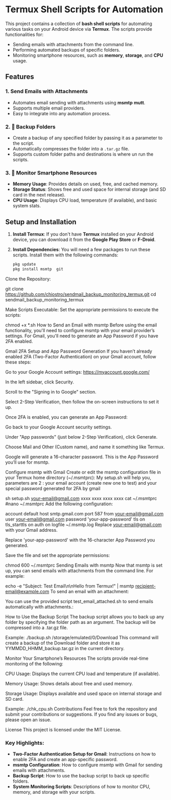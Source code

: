 # Termux Shell Scripts for Automation

This project contains a collection of **bash shell scripts** for automating various tasks on your Android device via **Termux**. The scripts provide functionalities for:

- Sending emails with attachments from the command line.
- Performing automated backups of specific folders.
- Monitoring smartphone resources, such as **memory**, **storage**, and **CPU** usage.

## Features

### 1. **Send Emails with Attachments**
- Automates email sending with attachments using **msmtp** **mutt**.
- Supports multiple email providers.
- Easy to integrate into any automation process.

### 2. 💾 **Backup Folders**
- Create a backup of any specified folder by passing it as a parameter to the script.
- Automatically compresses the folder into a `.tar.gz` file.
- Supports custom folder paths and destinations is where un run the scripts.

### 3. 🧠 **Monitor Smartphone Resources**
- **Memory Usage**: Provides details on used, free, and cached memory.
- **Storage Status**: Shows free and used space for internal storage (and SD card in the next release).
- **CPU Usage**: Displays CPU load, temperature (if available), and basic system stats.

## Setup and Installation

1. **Install Termux**: If you don't have **Termux** installed on your Android device, you can download it from the **Google Play Store** or **F-Droid**.
   
2. **Install Dependencies**: You will need a few packages to run these scripts. Install them with the following commands:

   ```bash
   pkg update
   pkg install msmtp  git
Clone the Repository:

git clone https://github.com/chiostro/sendmail_backup_monitoring_termux.git
cd sendmail_backup_monitoring_termux
 
Make Scripts Executable: Set the appropriate permissions to execute the scripts:

chmod +x *.sh
How to Send an Email with msmtp
Before using the email functionality, you'll need to configure msmtp with your email provider’s settings. For Gmail, you'll need to generate an App Password if you have 2FA enabled.

Gmail 2FA Setup and App Password Generation
If you haven’t already enabled 2FA (Two-Factor Authentication) on your Gmail account, follow these steps:

Go to your Google Account settings: https://myaccount.google.com/

In the left sidebar, click Security.

Scroll to the "Signing in to Google" section.

Select 2-Step Verification, then follow the on-screen instructions to set it up.

Once 2FA is enabled, you can generate an App Password:

Go back to your Google Account security settings.

Under "App passwords" (just below 2-Step Verification), click Generate.

Choose Mail and Other (Custom name), and name it something like Termux.

Google will generate a 16-character password. This is the App Password you’ll use for msmtp.

Configure msmtp with Gmail
Create or edit the msmtp configuration file in your Termux home directory (~/.msmtprc):
My setup.sh will help you, parameters are 2 : your email account (create new one to test) and your special password  generated for 2FA by gmail

sh setup.sh your-email@gmail.com xxxx xxxx xxxx xxxx
cat ~/.msmtprc
#nano ~/.msmtprc
Add the following configuration:

account default
host smtp.gmail.com
port 587
from your-email@gmail.com
user your-email@gmail.com
password 'your-app-password'
tls on
tls_starttls on
auth on
logfile ~/.msmtp.log
Replace your-email@gmail.com with your Gmail address.

Replace 'your-app-password' with the 16-character App Password you generated.

Save the file and set the appropriate permissions:

chmod 600 ~/.msmtprc
Sending Emails with msmtp
Now that msmtp is set up, you can send emails with attachments from the command line. For example:

echo -e "Subject: Test Email\n\nHello from Termux!" | msmtp recipient-email@example.com
To send an email with an attachment:


You can use the provided script test_email_attached.sh to send emails automatically with attachments.:


How to Use the Backup Script
The backup script allows you to back up any folder by specifying the folder path as an argument. The backup will be compressed into a .tar.gz file.

Example:
./backup.sh /storage/emulated/0/Download
This command will create a backup of the Download folder and store it as YYMMDD_HHMM_backup.tar.gz in the current directory.

Monitor Your Smartphone’s Resources
The  scripts provide real-time monitoring of the following:

CPU Usage: Displays the current CPU load and temperature (if available).

Memory Usage: Shows details about free and used memory.

Storage Usage: Displays available and used space on internal storage and SD card.

Example:
./chk_cpu.sh
Contributions
Feel free to fork the repository and submit your contributions or suggestions. If you find any issues or bugs, please open an issue.

License
This project is licensed under the MIT License.


### Key Highlights:

- **Two-Factor Authentication Setup for Gmail**: Instructions on how to enable 2FA and create an app-specific password.
- **msmtp Configuration**: How to configure msmtp with Gmail for sending emails with attachments.
- **Backup Script**: How to use the backup script to back up specific folders.
- **System Monitoring Scripts**: Descriptions of how to monitor CPU, memory, and storage with your scripts.
